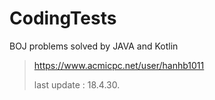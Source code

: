 # CodingTests

BOJ problems solved by JAVA and Kotlin


> https://www.acmicpc.net/user/hanhb1011
>
> last update : 18.4.30.